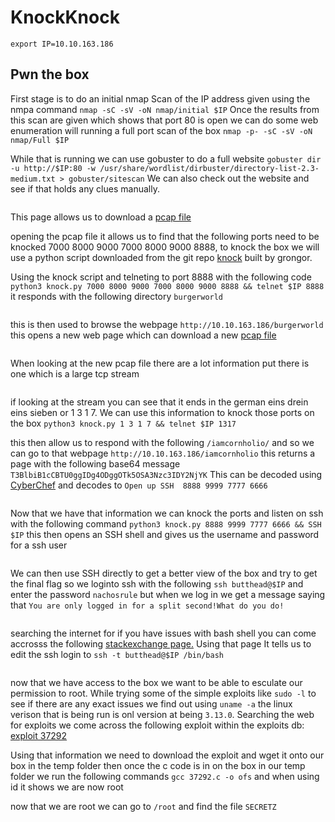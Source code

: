 # KnockKnock

`export IP=10.10.163.186`

## Pwn the box
First stage is to do an initial nmap Scan of the IP address given using the nmpa command `nmap -sC -sV -oN nmap/initial $IP`
Once the results from this scan are given which shows that port 80 is open we can do some web enumeration will running a full port scan of the box `nmap -p- -sC -sV -oN nmap/Full $IP`

While that is running we can use gobuster to do a full website `gobuster dir -u http://$IP:80 -w /usr/share/wordlist/dirbuster/directory-list-2.3-medium.txt > gobuster/sitescan`
We can also check out the website and see if that holds any clues manually.

![]()

This page allows us to download a  [pcap file]()

opening the pcap file it allows us to find that the following ports need to be knocked 7000 8000 9000 7000 8000 9000 8888, to knock the box we will use a python script downloaded from the git repo [knock](https://github.com/grongor/knock) built by grongor.

Using the knock script and telneting to port 8888 with the following code `python3 knock.py 7000 8000 9000 7000 8000 9000 8888 && telnet $IP 8888` it responds with the following directory `burgerworld`

![]()

this is then used to browse the webpage `http://10.10.163.186/burgerworld` this opens a new web page which can download a new [pcap file]()

![]()

When looking at the new pcap file there are a lot information put there is one which is a large tcp stream

![]()

if looking at the stream you can see that it ends in the german eins drein eins sieben or 1 3 1 7. We can use this information to knock those ports on the box `python3 knock.py 1 3 1 7 && telnet $IP 1317`

this then allow us to respond with the following `/iamcornholio/` and so we can go to that webpage `http://10.10.163.186/iamcornholio` this returns a page with the following base64 message  `T3BlbiB1cCBTU0ggIDg4ODggOTk5OSA3Nzc3IDY2NjYK` This can be decoded using [CyberChef](https://gchq.github.io/CyberChef/) and decodes to `Open up SSH  8888 9999 7777 6666` 

![]()

Now that we have that information we can knock the ports and listen on ssh with the following command `python3 knock.py 8888 9999 7777 6666 && SSH $IP` this then opens an SSH shell and gives us the username and password for a ssh user

![]()

We can then use SSH directly to get a better view of the box and try to get the final flag so we loginto ssh with the following `ssh butthead@$IP` and enter the password `nachosrule` but when we log in we get a message saying that `You are only logged in for a split second!What do you do!`

![]()

searching the internet for if you have issues with bash shell you can come accrosss the following [stackexchange page.](https://unix.stackexchange.com/questions/238690/ssh-into-a-server-that-has-a-broken-bash-install)
Using that page It tells us to edit the ssh login to `ssh -t butthead@$IP /bin/bash`

![]()

now that we have access to  the box we want to be able to esculate our permission to root. While trying some of the simple exploits like `sudo -l` to see if there are any exact issues we find out using `uname -a` the linux verison that is being run is onl version at being `3.13.0`. Searching the web for exploits we come across the following exploit within the exploits db: [exploit 37292](https://www.exploit-db.com/exploits/37292)

Using that information we need to download the exploit and wget it onto our box in the temp folder then once the c code is in on the box in our temp folder we run the following commands
`
gcc 37292.c -o ofs
`
and when using id it shows we are now root
![]()

now that we are root we can go to `/root` and find the file `SECRETZ`
![]()